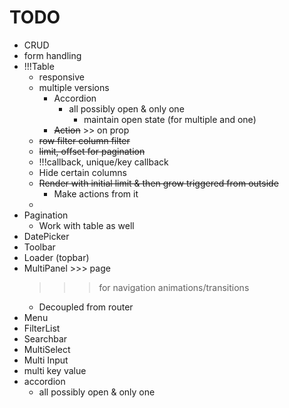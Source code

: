 # TODO
- CRUD
 - form handling
- !!!Table
    - responsive
    - multiple versions
        - Accordion
            - all possibly open & only one
                - maintain open state (for multiple and one)
        - ~~Action~~ >> on prop
    - ~~row filter column filter~~
    - ~~limit, offset for pagination~~
    - !!!callback, unique/key callback
    - Hide certain columns
    - ~~Render with initial limit & then grow triggered from outside~~
        - Make actions from it
    - 
- Pagination
    - Work with table as well
- DatePicker
- Toolbar
- Loader (topbar)
- MultiPanel >>> page
    >>> for navigation animations/transitions
    - Decoupled from router
- Menu
- FilterList
- Searchbar
- MultiSelect
- Multi Input
- multi key value
- accordion
    - all possibly open & only one